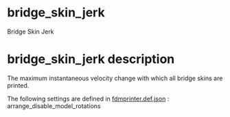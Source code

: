 
# bridge_skin_jerk
Bridge Skin Jerk


# bridge_skin_jerk description
The maximum instantaneous velocity change with which all bridge skins are printed.

The following settings are defined in [fdmprinter.def.json](https://github.com/smartavionics/Cura/blob/mb-master/resources/definitions/fdmprinter.def.json) : arrange_disable_model_rotations